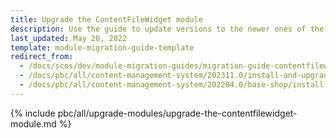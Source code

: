 ```yaml
---
title: Upgrade the ContentFileWidget module
description: Use the guide to update versions to the newer ones of the ContentFileWidget module.
last_updated: May 20, 2022
template: module-migration-guide-template
redirect_from:
  - /docs/scos/dev/module-migration-guides/migration-guide-contentfilewidget.html
  - /docs/pbc/all/content-management-system/202311.0/install-and-upgrade/upgrade-modules/upgrade-the-contentfilewidget-module.html
  - /docs/pbc/all/content-management-system/202204.0/base-shop/install-and-upgrade/upgrade-modules/upgrade-the-contentfilewidget-module.html
---
```


{% include pbc/all/upgrade-modules/upgrade-the-contentfilewidget-module.md %} <!-- To edit, see /_includes/pbc/all/upgrade-modules/upgrade-the-contentfilewidget-module.md -->
